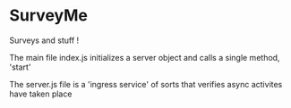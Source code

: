 # SurveyMe
Surveys and stuff !

The main file index.js initializes a server object and calls a single method, 'start'

The server.js file is a 'ingress service' of sorts that verifies async activites have taken place
